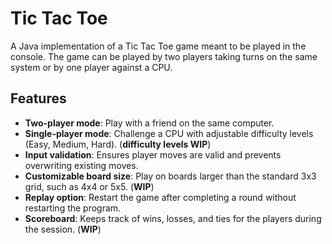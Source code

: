 # Tic Tac Toe
A Java implementation of a Tic Tac Toe game meant to be played in the console. The game can be played by two players taking turns on the same system or by one player against a CPU.
## Features
- **Two-player mode**: Play with a friend on the same computer.
- **Single-player mode**: Challenge a CPU with adjustable difficulty levels (Easy, Medium, Hard). (**difficulty levels WIP**)
- **Input validation**: Ensures player moves are valid and prevents overwriting existing moves.
- **Customizable board size**: Play on boards larger than the standard 3x3 grid, such as 4x4 or 5x5. (**WIP**)
- **Replay option**: Restart the game after completing a round without restarting the program.
- **Scoreboard**: Keeps track of wins, losses, and ties for the players during the session. (**WIP**)
